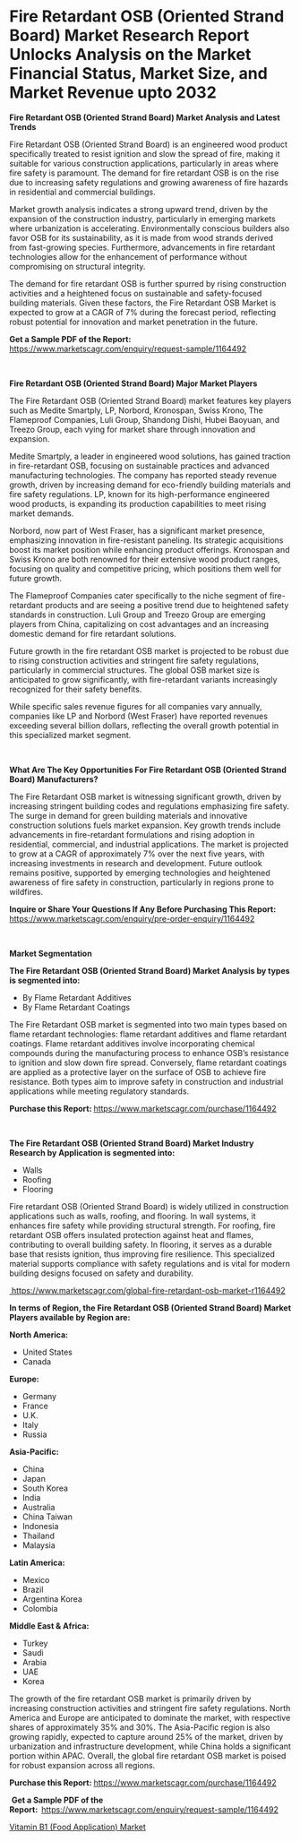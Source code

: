 <p><h1>Fire Retardant OSB (Oriented Strand Board) Market Research Report Unlocks Analysis on the Market Financial Status, Market Size, and Market Revenue upto 2032</h1></p><p><strong>Fire Retardant OSB (Oriented Strand Board) Market Analysis and Latest Trends</strong></p>
<p><p>Fire Retardant OSB (Oriented Strand Board) is an engineered wood product specifically treated to resist ignition and slow the spread of fire, making it suitable for various construction applications, particularly in areas where fire safety is paramount. The demand for fire retardant OSB is on the rise due to increasing safety regulations and growing awareness of fire hazards in residential and commercial buildings. </p><p>Market growth analysis indicates a strong upward trend, driven by the expansion of the construction industry, particularly in emerging markets where urbanization is accelerating. Environmentally conscious builders also favor OSB for its sustainability, as it is made from wood strands derived from fast-growing species. Furthermore, advancements in fire retardant technologies allow for the enhancement of performance without compromising on structural integrity.</p><p>The demand for fire retardant OSB is further spurred by rising construction activities and a heightened focus on sustainable and safety-focused building materials. Given these factors, the Fire Retardant OSB Market is expected to grow at a CAGR of 7% during the forecast period, reflecting robust potential for innovation and market penetration in the future.</p></p>
<p><strong>Get a Sample PDF of the Report:&nbsp;</strong> <a href="https://www.marketscagr.com/enquiry/request-sample/1164492?utm_campaign=1097&utm_medium=2&utm_source=Github&utm_content=ia&utm_term=05042025&utm_id=fire-retardant-osb-oriented-strand-board">https://www.marketscagr.com/enquiry/request-sample/1164492</a></p>
<p>&nbsp;</p>
<p><strong>Fire Retardant OSB (Oriented Strand Board) Major Market Players</strong></p>
<p><p>The Fire Retardant OSB (Oriented Strand Board) market features key players such as Medite Smartply, LP, Norbord, Kronospan, Swiss Krono, The Flameproof Companies, Luli Group, Shandong Dishi, Hubei Baoyuan, and Treezo Group, each vying for market share through innovation and expansion.</p><p>Medite Smartply, a leader in engineered wood solutions, has gained traction in fire-retardant OSB, focusing on sustainable practices and advanced manufacturing technologies. The company has reported steady revenue growth, driven by increasing demand for eco-friendly building materials and fire safety regulations. LP, known for its high-performance engineered wood products, is expanding its production capabilities to meet rising market demands.</p><p>Norbord, now part of West Fraser, has a significant market presence, emphasizing innovation in fire-resistant paneling. Its strategic acquisitions boost its market position while enhancing product offerings. Kronospan and Swiss Krono are both renowned for their extensive wood product ranges, focusing on quality and competitive pricing, which positions them well for future growth. </p><p>The Flameproof Companies cater specifically to the niche segment of fire-retardant products and are seeing a positive trend due to heightened safety standards in construction. Luli Group and Treezo Group are emerging players from China, capitalizing on cost advantages and an increasing domestic demand for fire retardant solutions.</p><p>Future growth in the fire retardant OSB market is projected to be robust due to rising construction activities and stringent fire safety regulations, particularly in commercial structures. The global OSB market size is anticipated to grow significantly, with fire-retardant variants increasingly recognized for their safety benefits.</p><p>While specific sales revenue figures for all companies vary annually, companies like LP and Norbord (West Fraser) have reported revenues exceeding several billion dollars, reflecting the overall growth potential in this specialized market segment.</p></p>
<p>&nbsp;</p>
<p><strong>What Are The Key Opportunities For Fire Retardant OSB (Oriented Strand Board) Manufacturers?</strong></p>
<p><p>The Fire Retardant OSB market is witnessing significant growth, driven by increasing stringent building codes and regulations emphasizing fire safety. The surge in demand for green building materials and innovative construction solutions fuels market expansion. Key growth trends include advancements in fire-retardant formulations and rising adoption in residential, commercial, and industrial applications. The market is projected to grow at a CAGR of approximately 7% over the next five years, with increasing investments in research and development. Future outlook remains positive, supported by emerging technologies and heightened awareness of fire safety in construction, particularly in regions prone to wildfires.</p></p>
<p><strong>Inquire or Share Your Questions If Any Before Purchasing This Report:</strong> <a href="https://www.marketscagr.com/enquiry/pre-order-enquiry/1164492?utm_campaign=1097&utm_medium=2&utm_source=Github&utm_content=ia&utm_term=05042025&utm_id=fire-retardant-osb-oriented-strand-board">https://www.marketscagr.com/enquiry/pre-order-enquiry/1164492</a></p>
<p>&nbsp;</p>
<p><strong>Market Segmentation</strong></p>
<p><strong>The Fire Retardant OSB (Oriented Strand Board) Market Analysis by types is segmented into:</strong></p>
<p><ul><li>By Flame Retardant Additives</li><li>By Flame Retardant Coatings</li></ul></p>
<p><p>The Fire Retardant OSB market is segmented into two main types based on flame retardant technologies: flame retardant additives and flame retardant coatings. Flame retardant additives involve incorporating chemical compounds during the manufacturing process to enhance OSB’s resistance to ignition and slow down fire spread. Conversely, flame retardant coatings are applied as a protective layer on the surface of OSB to achieve fire resistance. Both types aim to improve safety in construction and industrial applications while meeting regulatory standards.</p></p>
<p><strong>Purchase this Report:&nbsp;</strong><a href="https://www.marketscagr.com/purchase/1164492?utm_campaign=1097&utm_medium=2&utm_source=Github&utm_content=ia&utm_term=05042025&utm_id=fire-retardant-osb-oriented-strand-board">https://www.marketscagr.com/purchase/1164492</a></p>
<p>&nbsp;</p>
<p><strong>The Fire Retardant OSB (Oriented Strand Board) Market Industry Research by Application is segmented into:</strong></p>
<p><ul><li>Walls</li><li>Roofing</li><li>Flooring</li></ul></p>
<p><p>Fire retardant OSB (Oriented Strand Board) is widely utilized in construction applications such as walls, roofing, and flooring. In wall systems, it enhances fire safety while providing structural strength. For roofing, fire retardant OSB offers insulated protection against heat and flames, contributing to overall building safety. In flooring, it serves as a durable base that resists ignition, thus improving fire resilience. This specialized material supports compliance with safety regulations and is vital for modern building designs focused on safety and durability.</p></p>
<p><a href="https://www.marketscagr.com/global-fire-retardant-osb-market-r1164492?utm_campaign=1097&utm_medium=2&utm_source=Github&utm_content=ia&utm_term=05042025&utm_id=fire-retardant-osb-oriented-strand-board">&nbsp;https://www.marketscagr.com/global-fire-retardant-osb-market-r1164492</a></p>
<p><strong>In terms of Region, the Fire Retardant OSB (Oriented Strand Board) Market Players available by Region are:</strong></p>
<p>
    <p> <strong> North America: </strong>
        <ul>
            <li>United States</li>
            <li>Canada</li>
        </ul>
        </p> 
    <p> <strong> Europe: </strong>
        <ul>
            <li>Germany</li>
            <li>France</li>
            <li>U.K.</li>
            <li>Italy</li>
            <li>Russia</li>
        </ul>
        </p> 
    <p> <strong> Asia-Pacific: </strong>
        <ul>
            <li>China</li>
            <li>Japan</li>
            <li>South Korea</li>
            <li>India</li>
            <li>Australia</li>
            <li>China Taiwan</li>
            <li>Indonesia</li>
            <li>Thailand</li>
            <li>Malaysia</li>
        </ul>
        </p> 
    <p> <strong> Latin America: </strong>
        <ul>
            <li>Mexico</li>
            <li>Brazil</li>
            <li>Argentina Korea</li>
            <li>Colombia</li>
        </ul>
        </p> 
    <p> <strong> Middle East & Africa: </strong>
        <ul>
            <li>Turkey</li>
            <li>Saudi</li>
            <li>Arabia</li>
            <li>UAE</li>
            <li>Korea</li>
        </ul>
    </p>
    </p>
<p><p>The growth of the fire retardant OSB market is primarily driven by increasing construction activities and stringent fire safety regulations. North America and Europe are anticipated to dominate the market, with respective shares of approximately 35% and 30%. The Asia-Pacific region is also growing rapidly, expected to capture around 25% of the market, driven by urbanization and infrastructure development, while China holds a significant portion within APAC. Overall, the global fire retardant OSB market is poised for robust expansion across all regions.</p></p>
<p><strong>Purchase this Report: </strong><a href="https://www.marketscagr.com/purchase/1164492?utm_campaign=1097&utm_medium=2&utm_source=Github&utm_content=ia&utm_term=05042025&utm_id=fire-retardant-osb-oriented-strand-board">https://www.marketscagr.com/purchase/1164492</a></p>
<p>&nbsp;<strong>Get a Sample PDF of the Report:&nbsp;&nbsp;</strong><a href="https://www.marketscagr.com/enquiry/request-sample/1164492?utm_campaign=1097&utm_medium=2&utm_source=Github&utm_content=ia&utm_term=05042025&utm_id=fire-retardant-osb-oriented-strand-board">https://www.marketscagr.com/enquiry/request-sample/1164492</a></p>
<p><strong></strong></p>
<p><p><a href="https://github.com/yoshih12/Market-Research-Report-List-4/blob/main/vitamin-b1-food-application-market.md?utm_campaign=1097&utm_medium=2&utm_source=Github&utm_content=ia&utm_term=05042025&utm_id=fire-retardant-osb-oriented-strand-board">Vitamin B1 (Food Application) Market</a></p></p>
